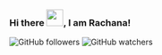 ### Hi there <img src="https://raw.githubusercontent.com/MartinHeinz/MartinHeinz/master/wave.gif" width="30px">, I am Rachana!
![GitHub followers](https://img.shields.io/github/followers/rachana1009?style=social) ![GitHub watchers](https://img.shields.io/github/watchers/rachana1009/rachana1009?label=People%20visited%20the%20profile&style=social)
<!--
**rachana1009/rachana1009** is a ✨ _special_ ✨ repository because its `README.md` (this file) appears on your GitHub profile.

Here are some ideas to get you started:

- 🔭 I’m currently working on ...
- 🌱 I’m currently learning ...
- 👯 I’m looking to collaborate on ...
- 🤔 I’m looking for help with ...
- 💬 Ask me about ...
- 📫 How to reach me: ...
- 😄 Pronouns: ...
- ⚡ Fun fact: ...
-->

